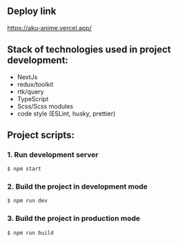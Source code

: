 
## Deploy link

https://aku-anime.vercel.app/

## Stack of technologies used in project development:

- NextJs
- redux/toolkit
- rtk/query
- TypeScript
- Scss/Scss modules
- code style (ESLint, husky, prettier)

## Project scripts:

### 1. Run development server

```sh
$ npm start
```

### 2. Build the project in development mode

```sh
$ npm run dev
```


### 3. Build the project in production mode

```sh
$ npm run build
```
